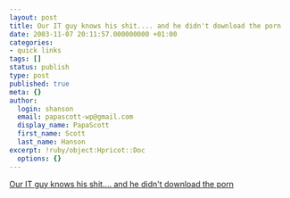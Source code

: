 ```yaml
---
layout: post
title: Our IT guy knows his shit.... and he didn't download the porn
date: 2003-11-07 20:11:57.000000000 +01:00
categories:
- quick links
tags: []
status: publish
type: post
published: true
meta: {}
author:
  login: shanson
  email: papascott-wp@gmail.com
  display_name: PapaScott
  first_name: Scott
  last_name: Hanson
excerpt: !ruby/object:Hpricot::Doc
  options: {}
---
```

<p><a title="We sysadmins aren't arrogant,  we're just always right." href="http://stusvenson.typepad.com/it_and_performan/2003/11/the_it_guy_hell.html">Our IT guy knows his shit.... and he didn't download the porn</a></p>
